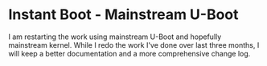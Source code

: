 # Instant Boot - Mainstream U-Boot

I am restarting the work using mainstream U-Boot and hopefully mainstream kernel. While I redo the work I've done over last three months, I will keep a better documentation and a more comprehensive change log.
